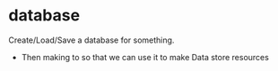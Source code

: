 # database
Create/Load/Save a database for something.
- Then making to so that we can use it to make Data store resources
